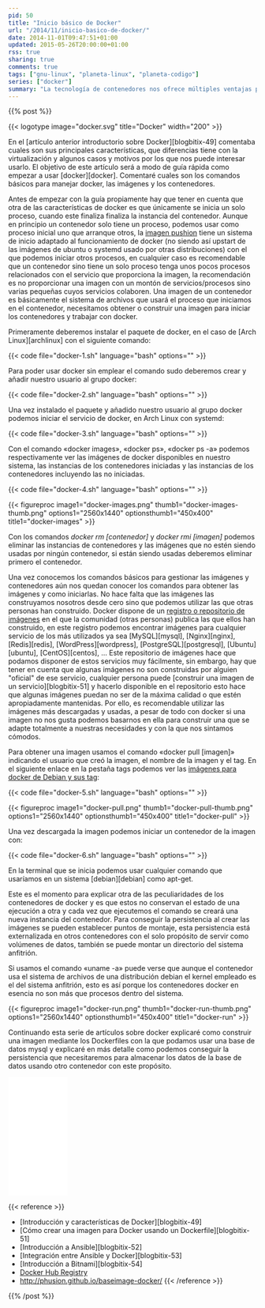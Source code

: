 ```yaml
---
pid: 50
title: "Inicio básico de Docker"
url: "/2014/11/inicio-basico-de-docker/"
date: 2014-11-01T09:47:51+01:00
updated: 2015-05-26T20:00:00+01:00
rss: true
sharing: true
comments: true
tags: ["gnu-linux", "planeta-linux", "planeta-codigo"]
series: ["docker"]
summary: "La tecnología de contenedores nos ofrece múltiples ventajas para nuestras aplicaciones. Docker es una de las más nombradas y que está creciendo muy rápidamente. Es muy sencillo empezarla a usar como mostraré en unos pocos comandos a continuación."
---
```


{{% post %}}

{{< logotype image="docker.svg" title="Docker" width="200" >}}

En el [artículo anterior introductorio sobre Docker][blogbitix-49] comentaba cuales son sus principales características, que diferencias tiene con la virtualización y algunos casos y motivos por los que nos puede interesar usarlo. El objetivo de este artículo será a modo de guía rápida como empezar a usar [docker][docker]. Comentaré cuales son los comandos básicos para manejar docker, las imágenes y los contenedores.

Antes de empezar con la guía propiamente hay que tener en cuenta que otra de las características de docker es que únicamente se inicia un solo proceso, cuando este finaliza finaliza la instancia del contenedor. Aunque en principio un contenedor solo tiene un proceso, podemos usar como proceso inicial uno que arranque otros, la [imagen pushion](https://registry.hub.docker.com/u/phusion/baseimage/) tiene un sistema de inicio adaptado al funcionamiento de docker (no siendo así upstart de las imágenes de ubuntu o systemd usado por otras distribuciones) con el que podemos iniciar otros procesos, en cualquier caso es recomendable que un contenedor sino tiene un solo proceso tenga unos pocos procesos relacionados con el servicio que proporciona la imagen, la recomendación es no proporcionar una imagen con un montón de servicios/procesos sino varias pequeñas cuyos servicios colaboren. Una imagen de un contenedor es básicamente el sistema de archivos que usará el proceso que iniciamos en el contenedor, necesitamos obtener o construir una imagen para iniciar los contenedores y trabajar con docker.

Primeramente deberemos instalar el paquete de docker, en el caso de [Arch Linux][archlinux] con el siguiente comando:

{{< code file="docker-1.sh" language="bash" options="" >}}

Para poder usar docker sin emplear el comando sudo deberemos crear y añadir nuestro usuario al grupo docker:

{{< code file="docker-2.sh" language="bash" options="" >}}

Una vez instalado el paquete y añadido nuestro usuario al grupo docker podemos iniciar el servicio de docker, en Arch Linux con systemd:

{{< code file="docker-3.sh" language="bash" options="" >}}

Con el comando «docker images», «docker ps», «docker ps -a» podemos respectivamente ver las imágenes de docker disponibles en nuestro sistema, las instancias de los contenedores iniciadas y las instancias de los contenedores incluyendo las no iniciadas.

{{< code file="docker-4.sh" language="bash" options="" >}}

{{< figureproc
    image1="docker-images.png" thumb1="docker-images-thumb.png" options1="2560x1440" optionsthumb1="450x400" title1="docker-images" >}}

Con los comandos _docker rm [contenedor]_ y _docker rmi [imagen]_ podemos eliminar las instancias de contenedores y las imágenes que no estén siendo usadas por ningún contenedor, si están siendo usadas deberemos eliminar primero el contenedor.

Una vez conocemos los comandos básicos para gestionar las imágenes y contenedores aún nos quedan conocer los comandos para obtener las imágenes y como iniciarlas. No hace falta que las imágenes las construyamos nosotros desde cero sino que podemos utilizar las que otras personas han construido. Docker dispone de un [registro o repositorio de imágenes](https://registry.hub.docker.com/) en el que la comunidad (otras personas) publica las que ellos han construido, en este registro podemos encontrar imágenes para cualquier servicio de los más utilizados ya sea [MySQL][mysql], [Nginx][nginx], [Redis][redis], [WordPress][wordpress], [PostgreSQL][postgresql], [Ubuntu][ubuntu], [CentOS][centos], ... Este repositorio de imágenes hace que podamos disponer de estos servicios muy fácilmente, sin embargo, hay que tener en cuenta que algunas imágenes no son construidas por alguien "oficial" de ese servicio, cualquier persona puede [construir una imagen de un servicio][blogbitix-51] y hacerlo disponible en el repositorio esto hace que algunas imágenes puedan no ser de la máxima calidad o que estén apropiadamente mantenidas. Por ello, es recomendable utilizar las imágenes más descargadas y usadas, a pesar de todo con docker si una imagen no nos gusta podemos basarnos en ella para construir una que se adapte totalmente a nuestras necesidades y con la que nos sintamos cómodos.

Para obtener una imagen usamos el comando «docker pull [imagen]» indicando el usuario que creó la imagen, el nombre de la imagen y el tag. En el siguiente enlace en la pestaña tags podemos ver las [imágenes para docker de Debian y sus tag](https://registry.hub.docker.com/_/debian/):

{{< code file="docker-5.sh" language="bash" options="" >}}

{{< figureproc
    image1="docker-pull.png" thumb1="docker-pull-thumb.png" options1="2560x1440" optionsthumb1="450x400" title1="docker-pull" >}}

Una vez descargada la imagen podemos iniciar un contenedor de la imagen con:

{{< code file="docker-6.sh" language="bash" options="" >}}

En la terminal que se inicia podemos usar cualquier comando que usaríamos en un sistema [debian][debian] como apt-get.

Este es el momento para explicar otra de las peculiaridades de los contenedores de docker y es que estos no conservan el estado de una ejecución a otra y cada vez que ejecutemos el comando se creará una nueva instancia del contenedor. Para conseguir la persistencia al crear las imágenes se pueden establecer puntos de montaje, esta persistencia está externalizada en otros contenedores con el solo propósito de servir como volúmenes de datos, también se puede montar un directorio del sistema anfitrión.

Si usamos el comando «uname -a» puede verse que aunque el contenedor usa el sistema de archivos de una distribución debian el kernel empleado es el del sistema anfitrión, esto es así porque los contenedores docker en esencia no son más que procesos dentro del sistema.

{{< figureproc
    image1="docker-run.png" thumb1="docker-run-thumb.png" options1="2560x1440" optionsthumb1="450x400" title1="docker-run" >}}

Continuando esta serie de artículos sobre docker explicaré como construir una imagen mediante los Dockerfiles con la que podamos usar una base de datos mysql y explicaré en más detalle como podemos conseguir la persistencia que necesitaremos para almacenar los datos de la base de datos usando otro contenedor con este propósito.

<div class="media-amazon">
	<iframe style="width:120px;height:240px;" marginwidth="0" marginheight="0" scrolling="no" frameborder="0" src="//rcm-eu.amazon-adsystem.com/e/cm?lt1=_blank&bc1=000000&IS2=1&bg1=FFFFFF&fc1=000000&lc1=0000FF&t=blobit-21&o=30&p=8&l=as4&m=amazon&f=ifr&ref=as_ss_li_til&asins=1633430235&linkId=9d344246cd59cd65a952305379c2556a"></iframe>
</div>

{{< reference >}}
* [Introducción y características de Docker][blogbitix-49]
* [Cómo crear una imagen para Docker usando un Dockerfile][blogbitix-51]
* [Introducción a Ansible][blogbitix-52]
* [Integración entre Ansible y Docker][blogbitix-53]
* [Introducción a Bitnami][blogbitix-54]
* [Docker Hub Registry](https://registry.hub.docker.com/)
* http://phusion.github.io/baseimage-docker/
{{< /reference >}}

{{% /post %}}
